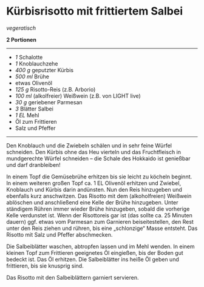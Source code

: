 # Kürbisrisotto mit frittiertem Salbei

*vegeratisch*

**2 Portionen**

---

- *1* Schalotte
- *1* Knoblauchzehe
- *400 g* geputzter Kürbis
- *500 ml* Brühe
- etwas Olivenöl
- *125 g* Risotto-Reis (z.B. Arborio)
- *100 ml* (alkolfreier) Weißwein (z.B. von LIGHT live)
- *30 g* geriebener Parmesan
- *3* Blätter Salbei
- *1 EL* Mehl
- Öl zum Frittieren
- Salz und Pfeffer

---

Den Knoblauch und die Zwiebeln schälen und in sehr feine Würfel schneiden.
Den Kürbis ohne das Heu vierteln und das Fruchtfleisch in mundgerechte Würfel schneiden – die Schale des Hokkaido ist genießbar und darf dranbleiben!

In einem Topf die Gemüsebrühe erhitzen bis sie leicht zu köcheln beginnt. In einem weiteren großen Topf ca. 1 EL Olivenöl erhitzen und Zwiebel, Knoblauch und Kürbis darin andünsten. Nun den Reis hinzugeben und ebenfalls kurz anschwitzen.
Das Risotto mit dem (alkoholfreien) Weißwein ablöschen und anschließend eine Kelle der Brühe hinzugeben. Unter ständigem Rühren immer wieder Brühe hinzugeben, sobald die vorherige Kelle verdunstet ist.
Wenn der Risottoreis gar ist (das sollte ca. 25 Minuten dauern) ggf. etwas vom Parmesan zum Garnieren beiseitestellen, den Rest unter den Reis ziehen und rühren, bis eine „schlonzige“ Masse entsteht. Das Risotto mit Salz und Pfeffer abschmecken.

Die Salbeiblätter waschen, abtropfen lassen und im Mehl wenden. In einem kleinen Topf zum Frittieren geeignetes Öl eingießen, bis der Boden gut bedeckt ist. Das Öl erhitzen. Die Salbeiblätter ins heiße Öl geben und frittieren, bis sie knusprig sind.

Das Risotto mit den Salbeiblättern garniert servieren.
